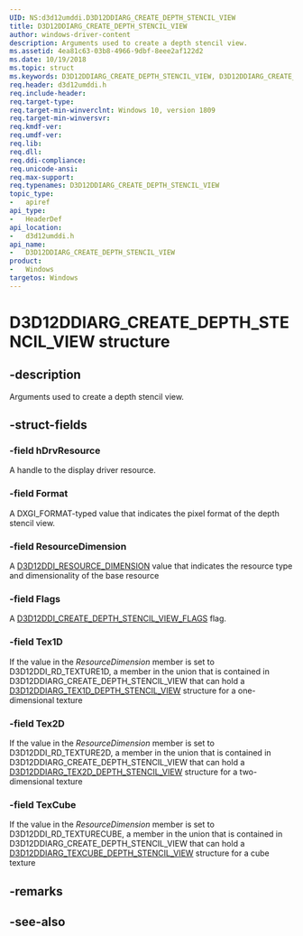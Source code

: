 ```yaml
---
UID: NS:d3d12umddi.D3D12DDIARG_CREATE_DEPTH_STENCIL_VIEW
title: D3D12DDIARG_CREATE_DEPTH_STENCIL_VIEW
author: windows-driver-content
description: Arguments used to create a depth stencil view.
ms.assetid: 4ea81c63-03b8-4966-9dbf-8eee2af122d2
ms.date: 10/19/2018
ms.topic: struct
ms.keywords: D3D12DDIARG_CREATE_DEPTH_STENCIL_VIEW, D3D12DDIARG_CREATE_DEPTH_STENCIL_VIEW, 
req.header: d3d12umddi.h
req.include-header:
req.target-type:
req.target-min-winverclnt: Windows 10, version 1809
req.target-min-winversvr:
req.kmdf-ver:
req.umdf-ver:
req.lib:
req.dll:
req.ddi-compliance:
req.unicode-ansi:
req.max-support:
req.typenames: D3D12DDIARG_CREATE_DEPTH_STENCIL_VIEW
topic_type: 
-	apiref
api_type: 
-	HeaderDef
api_location: 
-	d3d12umddi.h
api_name: 
-	D3D12DDIARG_CREATE_DEPTH_STENCIL_VIEW
product:
-	Windows
targetos: Windows
---
```


# D3D12DDIARG_CREATE_DEPTH_STENCIL_VIEW structure

## -description

Arguments used to create a depth stencil view.

## -struct-fields

### -field hDrvResource

A handle to the display driver resource.

### -field Format

A DXGI_FORMAT-typed value that indicates the pixel format of the depth stencil view.

### -field ResourceDimension

A [D3D12DDI_RESOURCE_DIMENSION](ne-d3d12umddi-d3d12ddi_resource_dimension.md) value that indicates the resource type and dimensionality of the base resource

### -field Flags

A [D3D12DDI_CREATE_DEPTH_STENCIL_VIEW_FLAGS](ne-d3d12umddi-d3d12ddi_create_depth_stencil_view_flags.md) flag.

### -field Tex1D

If the value in the *ResourceDimension* member is set to D3D12DDI_RD_TEXTURE1D, a member in the union that is contained in D3D12DDIARG_CREATE_DEPTH_STENCIL_VIEW that can hold a [D3D12DDIARG_TEX1D_DEPTH_STENCIL_VIEW](ns-d3d12umddi-d3d12ddiarg_tex1d_depth_stencil_view.md) structure for a one-dimensional texture

### -field Tex2D

If the value in the *ResourceDimension* member is set to D3D12DDI_RD_TEXTURE2D, a member in the union that is contained in D3D12DDIARG_CREATE_DEPTH_STENCIL_VIEW that can hold a [D3D12DDIARG_TEX2D_DEPTH_STENCIL_VIEW](ns-d3d12umddi-d3d12ddiarg_tex2d_depth_stencil_view.md) structure for a two-dimensional texture

### -field TexCube
 
If the value in the *ResourceDimension* member is set to D3D12DDI_RD_TEXTURECUBE, a member in the union that is contained in D3D12DDIARG_CREATE_DEPTH_STENCIL_VIEW that can hold a [D3D12DDIARG_TEXCUBE_DEPTH_STENCIL_VIEW](ns-d3d12umddi-d3d12ddiarg_texcube_depth_stencil_view.md) structure for a cube texture

## -remarks

## -see-also
